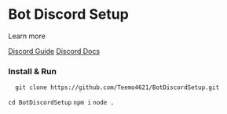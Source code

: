 <h1>Bot Discord Setup</h1>

Learn more

[Discord Guide](https://discordjs.guide/#before-you-begin)
[Discord Docs](https://discord.js.org/#/docs/discord.js/main/general/welcome)

<h3>Install & Run</h3>

```
  git clone https://github.com/Teemo4621/BotDiscordSetup.git
```
```cd BotDiscordSetup```
```npm i```
```node .```
